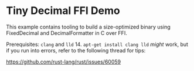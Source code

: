# Tiny Decimal FFI Demo

This example contains tooling to build a size-optimized binary using FixedDecimal and DecimalFormatter in C over FFI.

Prerequisites: `clang` and `lld` 14. `apt-get install clang lld` *might* work, but if you run into errors, refer to the following thread for tips:

https://github.com/rust-lang/rust/issues/60059


